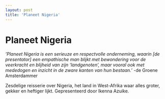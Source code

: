 ```yaml
---
layout: post
title: 'Planeet Nigeria'
---
```

# Planeet Nigeria

*’Planeet Nigeria is een serieuze en respectvolle onderneming, waarin [de presentator] een empathische man blijkt met bewondering voor de veerkracht en blijheid van zijn ‘landgenoten’, maar vooral ook met mededogen en inzicht in de zware kanten van hun bestaan.’* -de Groene Amsterdammer

Zesdelige reisserie over Nigeria, het land in West-Afrika waar alles groter, gekker en heftiger lijkt. Gepresenteerd door Ikenna Azuike.
